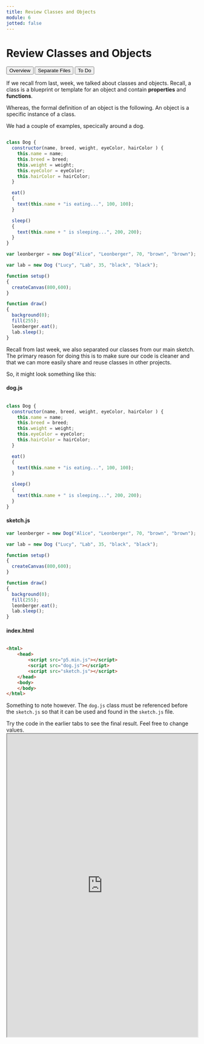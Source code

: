 ```yaml
---
title: Review Classes and Objects
module: 6
jotted: false
---
```


# Review Classes and Objects

<div class="tab">
  <button class="tablinks active" onclick="openTab(event, 'Overview')">Overview</button>
  <button class="tablinks" onclick="openTab(event, 'Separate')">Separate Files</button>
  <button class="tablinks" onclick="openTab(event, 'ToDo')">To Do</button>
 
</div>

<div id="Overview" class="tabcontent" style="display:block"  >
<div class="tabhtml" markdown="1">

If we recall from last, week, we talked about classes and objects.  Recall, a class is a blueprint or template for an object and contain **properties** and **functions**.  

Whereas, the formal definition of an object is the following. An object is a specific instance of a class.

We had a couple of examples, specically around a dog.

```js

class Dog {
  constructor(name, breed, weight, eyeColor, hairColor ) {
    this.name = name;
    this.breed = breed;
    this.weight = weight;
    this.eyeColor = eyeColor;
    this.hairColor = hairColor;
  }

  eat()
  {
    text(this.name + "is eating...", 100, 100);
  }

  sleep()
  {
    text(this.name + " is sleeping...", 200, 200);
  }
}

var leonberger = new Dog("Alice", "Leonberger", 70, "brown", "brown");

var lab = new Dog ("Lucy", "Lab", 35, "black", "black");

function setup()
{
  createCanvas(800,600);
}

function draw()
{
  background(0);
  fill(255);
  leonberger.eat();
  lab.sleep();
}

```

</div>
</div>

<div id="Separate" class="tabcontent">
<div class="tabhtml" markdown="1">

Recall from last week, we also separated our classes from our main sketch.  The primary reason for doing this is to make sure our code is cleaner and that we can more easily share and reuse classes in other projects.

So, it might look something like this:

#### dog.js

```js

class Dog {
  constructor(name, breed, weight, eyeColor, hairColor ) {
    this.name = name;
    this.breed = breed;
    this.weight = weight;
    this.eyeColor = eyeColor;
    this.hairColor = hairColor;
  }

  eat()
  {
    text(this.name + "is eating...", 100, 100);
  }

  sleep()
  {
    text(this.name + " is sleeping...", 200, 200);
  }
}
```

#### sketch.js

```js
var leonberger = new Dog("Alice", "Leonberger", 70, "brown", "brown");

var lab = new Dog ("Lucy", "Lab", 35, "black", "black");

function setup()
{
  createCanvas(800,600);
}

function draw()
{
  background(0);
  fill(255);
  leonberger.eat();
  lab.sleep();
}
```

#### index.html

```html

<html>
    <head>
        <script src="p5.min.js"></script>
        <script src="dog.js"></script>
        <script src="sketch.js"></script>
    </head>
    <body>
    </body>
</html>

```

Something to note however.  The `dog.js` class must be referenced before the `sketch.js` so that it can be used and found in the `sketch.js` file.


</div>
</div>

<div id="ToDo" class="tabcontent">
<div class="tabhtml" markdown="1">
Try the code in the earlier tabs to see the final result. Feel free to change values.

<iframe src="https://editor.p5js.org/" width="100%" height="800px"></iframe>
</div>
</div>
